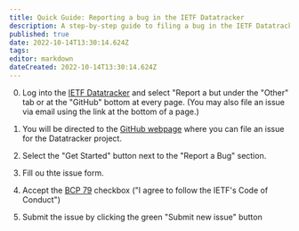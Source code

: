 ```yaml
---
title: Quick Guide: Reporting a bug in the IETF Datatracker
description: A step-by-step guide to filing a bug in the IETF Datatracker.
published: true
date: 2022-10-14T13:30:14.624Z
tags: 
editor: markdown
dateCreated: 2022-10-14T13:30:14.624Z
---
```


0. Log into the [IETF Datatracker](https://datatracker.ietf.org) and select "Report a but under the "Other" tab or at the "GitHub" bottom at every page. (You may also file an issue via email using the link at the bottom of a page.)

1. You will be directed to the [GitHub webpage](https://github.com/ietf-tools/datatracker/issues/new/choose) where you can file an issue for the Datatracker project.

2. Select the "Get Started" button next to the "Report a Bug" section.

3. Fill ou thte issue form.

4. Accept the [BCP 79](https://www.rfc-editor.org/rfc/rfc8179.html) checkbox ("I agree to follow the IETF's Code of Conduct")

5. Submit the issue by clicking the green "Submit new issue" button

